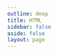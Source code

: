 ```yaml
---
outline: deep
title: HTML
sidebar: false
aside: false
layout: page
---
```


<base-index :title="$frontmatter.title"/>
